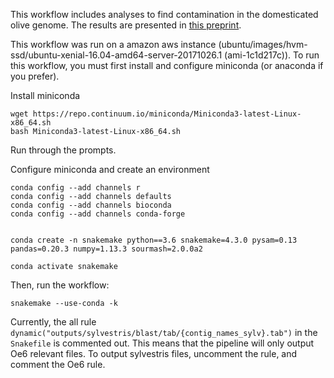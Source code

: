 This workflow includes analyses to find contamination in the domesticated olive genome. The results are presented in [this preprint](https://www.biorxiv.org/content/10.1101/499541v1.full).

This workflow was run on a amazon aws instance (ubuntu/images/hvm-ssd/ubuntu-xenial-16.04-amd64-server-20171026.1 (ami-1c1d217c)). To run this workflow, you must first install and configure miniconda (or anaconda if you prefer).

Install miniconda
```
wget https://repo.continuum.io/miniconda/Miniconda3-latest-Linux-x86_64.sh
bash Miniconda3-latest-Linux-x86_64.sh 
```

Run through the prompts.

Configure miniconda and create an environment
```
conda config --add channels r
conda config --add channels defaults
conda config --add channels bioconda
conda config --add channels conda-forge


conda create -n snakemake python==3.6 snakemake=4.3.0 pysam=0.13 pandas=0.20.3 numpy=1.13.3 sourmash=2.0.0a2

conda activate snakemake
```

Then, run the workflow:
```
snakemake --use-conda -k
```

Currently, the all rule `dynamic("outputs/sylvestris/blast/tab/{contig_names_sylv}.tab")` in the `Snakefile` is commented out. This means that the pipeline will only output Oe6 relevant files. To output sylvestris files, uncomment the rule, and comment the Oe6 rule. 



